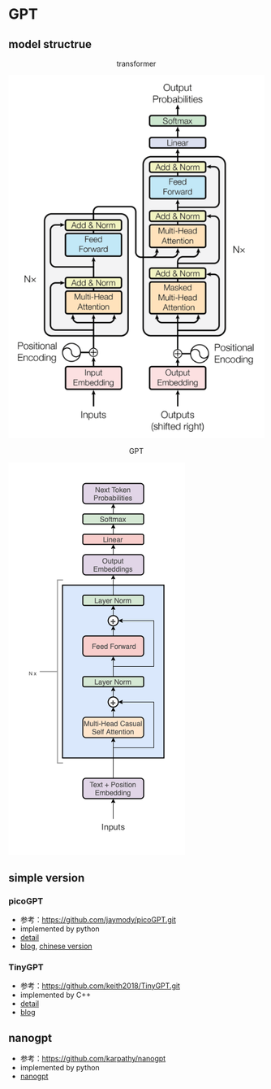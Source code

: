 # GPT

## model structrue
<center>transformer</center>

![transformer](./images/transformer.png)
<center>GPT</center>

![GPT](./images/gpt.png)

## simple version
### picoGPT
- 参考：https://github.com/jaymody/picoGPT.git
- implemented by python
- [detail](./picoGPT/README.md)
- [blog](https://jaykmody.com/blog/gpt-from-scratch/), [chinese version](https://jiqihumanr.github.io/2023/04/13/gpt-from-scratch/)

### TinyGPT
- 参考：https://github.com/keith2018/TinyGPT.git
- implemented by C++ 
- [detail](./TinyGPT/README.md)
- [blog](https://robot9.me/write-gpt-from-scratch/)

## nanogpt
- 参考：https://github.com/karpathy/nanogpt
- implemented by python
- [nanogpt](./nanoGPT/README.md)